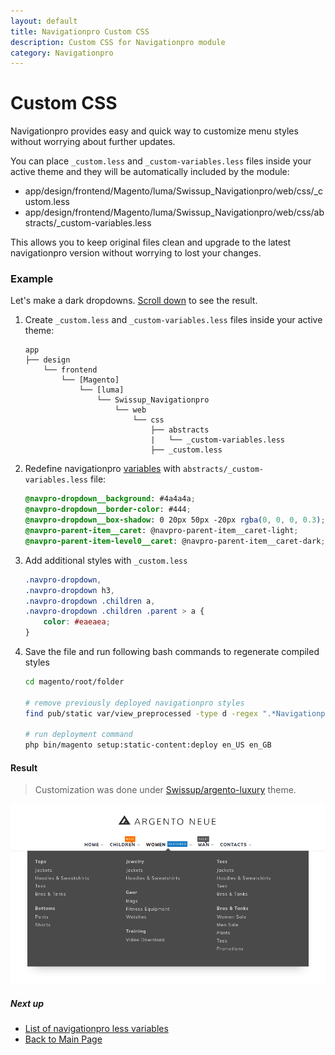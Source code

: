 ```yaml
---
layout: default
title: Navigationpro Custom CSS
description: Custom CSS for Navigationpro module
category: Navigationpro
---
```


# Custom CSS

Navigationpro provides easy and quick way to customize menu styles without
worrying about further updates.

You can place `_custom.less` and `_custom-variables.less` files inside your active theme
and they will be automatically included by the module:

 -  app/design/frontend/Magento/luma/Swissup_Navigationpro/web/css/_custom.less
 -  app/design/frontend/Magento/luma/Swissup_Navigationpro/web/css/abstracts/_custom-variables.less

This allows you to keep original files clean and upgrade to the latest
navigationpro version without worrying to lost your changes.

### Example

Let's make a dark dropdowns. [Scroll down](#result) to see the result.

 1. Create `_custom.less` and `_custom-variables.less` files inside your active
    theme:

    ```
    app
    ├── design
        └── frontend
            └── [Magento]
                └── [luma]
                    └── Swissup_Navigationpro
                        └── web
                            └── css
                                ├── abstracts
                                |   └── _custom-variables.less
                                ├── _custom.less
    ```

 2. Redefine navigationpro [variables][less-variables] with
    `abstracts/_custom-variables.less` file:

    ```scss
    @navpro-dropdown__background: #4a4a4a;
    @navpro-dropdown__border-color: #444;
    @navpro-dropdown__box-shadow: 0 20px 50px -20px rgba(0, 0, 0, 0.3);
    @navpro-parent-item__caret: @navpro-parent-item__caret-light;
    @navpro-parent-item-level0__caret: @navpro-parent-item__caret-dark;
    ```

 3. Add additional styles with `_custom.less`

    ```scss
    .navpro-dropdown,
    .navpro-dropdown h3,
    .navpro-dropdown .children a,
    .navpro-dropdown .children .parent > a {
        color: #eaeaea;
    }
    ```

 4. Save the file and run following bash commands to regenerate compiled styles

    ```bash
    cd magento/root/folder

    # remove previously deployed navigationpro styles
    find pub/static var/view_preprocessed -type d -regex ".*Navigationpro.*css" -exec rm -rf {} \;

    # run deployment command
    php bin/magento setup:static-content:deploy en_US en_GB
    ```

#### Result

> Customization was done under [Swissup/argento-luxury](/m2/argento/luxury/) theme.

![Customized Menu](/images/m2/navigationpro/customization/custom-css.png)

##### Next up

 -  [List of navigationpro less variables][less-variables]
 -  [Back to Main Page](/m2/extensions/navigationpro/)

[less-variables]: /m2/extensions/navigationpro/customization/less-variables/ "Less Variables List"
